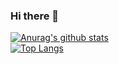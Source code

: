 ### Hi there 👋

<!--
**Vinu-1975/vinu-1975** is a ✨ _special_ ✨ repository because its `README.md` (this file) appears on your GitHub profile.

Here are some ideas to get you started:

- 🔭 I’m currently working on ...
- 🌱 I’m currently learning ...
- 👯 I’m looking to collaborate on ...
- 🤔 I’m looking for help with ...
- 💬 Ask me about ...
- 📫 How to reach me: ...
- 😄 Pronouns: ...
- ⚡ Fun fact: ...
-->

[![Anurag's github stats](https://github-readme-stats.vercel.app/api?username=vinu-1975&theme=gruvbox)](https://github.com/USERNAME/github-readme-stats)  
[![Top Langs](https://github-readme-stats.vercel.app/api/top-langs/?username=vinu-1975&layout=compact&theme=gruvbox)](https://github.com/USERNAME/github-readme-stats)
